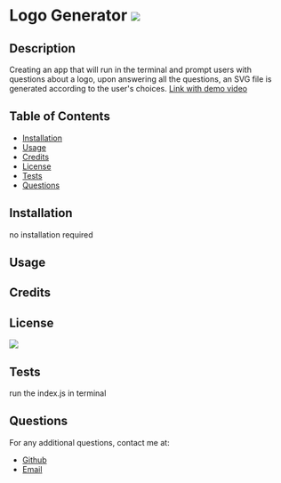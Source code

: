 

  # Logo Generator  <img src="https://img.shields.io/badge/License-MIT-blue.svg"/>

  ## Description
  Creating an app that will run in the terminal and prompt users with questions about a logo, upon answering all the questions, an SVG file is generated according to the user's choices.
   [Link with demo video ](https://drive.google.com/file/d/1Wgm4fihjmkreeMxEXpYV1vEKpv120WYt/view?usp=share_link)
  ## Table of Contents
  
  - [Installation](#installation)
  - [Usage](#usage)
  - [Credits](#credits)
  - [License](#license)
  - [Tests](#tests)
  - [Questions](#questions)
  
  ## Installation
  no installation required
  
  ## Usage
  
  
  ## Credits
  
  
  ## License
 <img src="https://img.shields.io/badge/License-MIT-blue.svg"/>

   ## Tests
  run the index.js in terminal
  
  ## Questions
  For any additional questions, contact me at:
   - [Github](https://github.com/evothinke)
   - [Email](mailto:august.tornea@gmail.com)
  